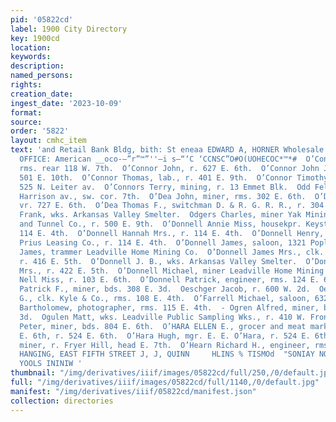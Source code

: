 ```yaml
---
pid: '05822cd'
label: 1900 City Directory
key: 1900cd
location: 
keywords: 
description: 
named_persons: 
rights: 
creation_date: 
ingest_date: '2023-10-09'
format: 
source: 
order: '5822'
layout: cmhc_item
text: 'and Retail Bank Bldg, bith: St eneaa EDWARD A, HORNER Wholesale C0 AL GENERAL
  OFFICE: American __oco-—”r”™”''—i s—“‘C ‘CCNSC”O#O(UOHECOC*™*#  O’Connor John, miner,
  rms. rear 118 W. 7th.  O’Connor John, r. 627 E. 6th.  O’Connor John J., miner, r.
  501 E. 10th.  O’Connor Thomas, lab., r. 401 E. 9th.  O’Connor Timothy, lab., r.
  525 N. Leiter av.  O’Connors Terry, mining, r. 13 Emmet Blk.  Odd Fellows’ Hall,
  Harrison av., sw. cor. 7th.  O’Dea John, miner, rms. 302 E. 6th.  O’Dea John, miner,
  vr. 727 E. 6th.  O’Dea Thomas F., switchman D. & R. G. R. R., r. 304 E. 8th.  Odewitch
  Frank, wks. Arkansas Valley Smelter.  Odgers Charles, miner Yak Mining, Milling
  and Tunnel Co., r. 500 E. 9th.  O’Donnell Annie Miss, housekpr. Keystone Blk., r.
  114 E. 4th.  O’Donnell Hannah Mrs., r. 114 E. 4th.  O’Donnell Henry, miner Nisi
  Prius Leasing Co., r. 114 E. 4th.  O’Donnell James, saloon, 1321 Poplar. -  O’Donnell
  James, trammer Leadville Home Mining Co.  O’Donnell James Mrs., clk. M. J. Frantz,
  r. 416 E. 5th.  O’Donnell J. B., wks. Arkansas Valley Smelter.  O’Donnell Maude
  Mrs., r. 422 E. 5th.  O’Donnell Michael, miner Leadville Home Mining Co.  O’Donnell
  Nell Miss, r. 103 E. 6th.  O’Donnell Patrick, engineer, rms. 124 E. 6th.  O’Donnell
  Patrick F., miner, bds. 308 E. 3d.  Oeschger Jacob, r. 600 W. 2d.  Oetken Henry
  G., clk. Kyle & Co., rms. 108 E. 4th.  O’Farrell Michael, saloon, 632 E. 5th.  Ogilvie
  Bartholomew, photographer, rms. 115 E. 4th.  - Ogren Alfred, miner, bds. 141 E.
  3d.  Ogulen Matt, wks. Leadville Public Sampling Wks., r. 410 W. Front.  O’Hair
  Peter, miner, bds. 804 E. 6th.  O’HARA ELLEN E., grocer and meat market, 726-728
  E. 6th, r. 524 E. 6th.  O’Hara Hugh, mgr. E. E. O’Hara, r. 524 E. 6th.  O’Hara Thomas,
  miner, r. Fryer Hill, head E. 7th.  O’Hearn Richard H., engineer, rms. a E. 8th.  PAPER
  HANGING, EAST FIFTH STREET J, J, QUINN     HLINS % TISMOd  "SONIAY NOSIHUVH vis  SHINOUE
  YOOLS ININIW '
thumbnail: "/img/derivatives/iiif/images/05822cd/full/250,/0/default.jpg"
full: "/img/derivatives/iiif/images/05822cd/full/1140,/0/default.jpg"
manifest: "/img/derivatives/iiif/05822cd/manifest.json"
collection: directories
---
```

